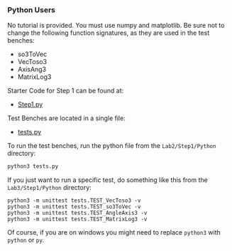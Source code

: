 ### Python Users
No tutorial is provided. You must use numpy and matplotlib. Be sure not to change the following function signatures, as they are used in the test benches:
* so3ToVec
* VecToso3
* AxisAng3
* MatrixLog3

Starter Code for Step 1 can be found at:
* [Step1.py](Step1.py)

Test Benches are located in a single file:
* [tests.py](tests.py)

To run the test benches, run the python file from the `Lab2/Step1/Python` directory:
```bash
python3 tests.py
```
If you just want to run a specific test, do something like this from the `Lab3/Step1/Python` directory:
```
python3 -m unittest tests.TEST_VecToso3 -v
python3 -m unittest tests.TEST_so3ToVec -v
python3 -m unittest tests.TEST_AngleAxis3 -v
python3 -m unittest tests.TEST_MatrixLog3 -v
```
Of course, if you are on windows you might need to replace `python3` with `python` or `py`.

